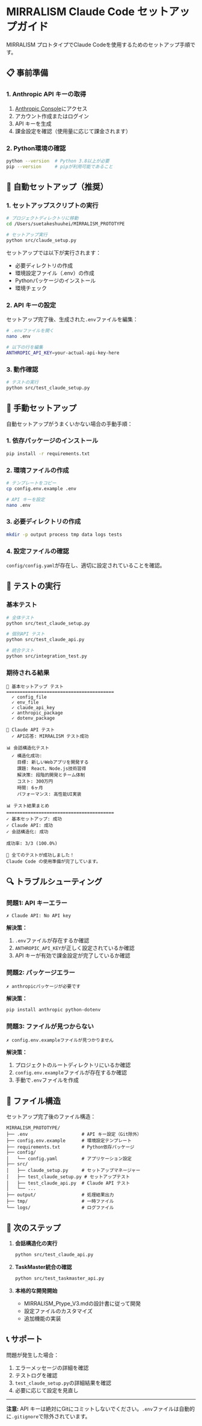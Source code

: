 # MIRRALISM Claude Code セットアップガイド

MIRRALISM プロトタイプでClaude Codeを使用するためのセットアップ手順です。

## 📋 事前準備

### 1. Anthropic API キーの取得
1. [Anthropic Console](https://console.anthropic.com/)にアクセス
2. アカウント作成またはログイン
3. API キーを生成
4. 課金設定を確認（使用量に応じて課金されます）

### 2. Python環境の確認
```bash
python --version  # Python 3.8以上が必要
pip --version     # pipが利用可能であること
```

## 🚀 自動セットアップ（推奨）

### 1. セットアップスクリプトの実行
```bash
# プロジェクトディレクトリに移動
cd /Users/suetakeshuuhei/MIRRALISM_PROTOTYPE

# セットアップ実行
python src/claude_setup.py
```

セットアップでは以下が実行されます：
- 必要ディレクトリの作成
- 環境設定ファイル（.env）の作成
- Pythonパッケージのインストール
- 環境チェック

### 2. API キーの設定
セットアップ完了後、生成された`.env`ファイルを編集：

```bash
# .envファイルを開く
nano .env

# 以下の行を編集
ANTHROPIC_API_KEY=your-actual-api-key-here
```

### 3. 動作確認
```bash
# テストの実行
python src/test_claude_setup.py
```

## 🔧 手動セットアップ

自動セットアップがうまくいかない場合の手動手順：

### 1. 依存パッケージのインストール
```bash
pip install -r requirements.txt
```

### 2. 環境ファイルの作成
```bash
# テンプレートをコピー
cp config.env.example .env

# API キーを設定
nano .env
```

### 3. 必要ディレクトリの作成
```bash
mkdir -p output process tmp data logs tests
```

### 4. 設定ファイルの確認
`config/config.yaml`が存在し、適切に設定されていることを確認。

## 🧪 テストの実行

### 基本テスト
```bash
# 全体テスト
python src/test_claude_setup.py

# 個別API テスト
python src/test_claude_api.py

# 統合テスト
python src/integration_test.py
```

### 期待される結果
```
🧪 基本セットアップ テスト
========================================
  ✓ config_file
  ✓ env_file
  ✓ claude_api_key
  ✓ anthropic_package
  ✓ dotenv_package

🔌 Claude API テスト
  ✓ API応答: MIRRALISM テスト成功

📊 会話構造化テスト
  ✓ 構造化成功:
    目標: 新しいWebアプリを開発する
    課題: React、Node.js技術習得
    解決策: 段階的開発とチーム体制
    コスト: 300万円
    時間: 6ヶ月
    パフォーマンス: 高性能UI実装

📊 テスト結果まとめ
========================================
✓ 基本セットアップ: 成功
✓ Claude API: 成功
✓ 会話構造化: 成功

成功率: 3/3 (100.0%)

🎉 全てのテストが成功しました！
Claude Code の使用準備が完了しています。
```

## 🔍 トラブルシューティング

### 問題1: API キーエラー
```
✗ Claude API: No API key
```
**解決策：**
1. `.env`ファイルが存在するか確認
2. `ANTHROPIC_API_KEY`が正しく設定されているか確認
3. API キーが有効で課金設定が完了しているか確認

### 問題2: パッケージエラー
```
✗ anthropicパッケージが必要です
```
**解決策：**
```bash
pip install anthropic python-dotenv
```

### 問題3: ファイルが見つからない
```
✗ config.env.exampleファイルが見つかりません
```
**解決策：**
1. プロジェクトのルートディレクトリにいるか確認
2. `config.env.example`ファイルが存在するか確認
3. 手動で`.env`ファイルを作成

## 📁 ファイル構造

セットアップ完了後のファイル構造：
```
MIRRALISM_PROTOTYPE/
├── .env                    # API キー設定（Git除外）
├── config.env.example      # 環境設定テンプレート
├── requirements.txt        # Python依存パッケージ
├── config/
│   └── config.yaml         # アプリケーション設定
├── src/
│   ├── claude_setup.py     # セットアップマネージャー
│   ├── test_claude_setup.py # セットアップテスト
│   ├── test_claude_api.py  # Claude API テスト
│   └── ...
├── output/                 # 処理結果出力
├── tmp/                    # 一時ファイル
└── logs/                   # ログファイル
```

## 🎯 次のステップ

1. **会話構造化の実行**
   ```bash
   python src/test_claude_api.py
   ```

2. **TaskMaster統合の確認**
   ```bash
   python src/test_taskmaster_api.py
   ```

3. **本格的な開発開始**
   - MIRRALISM_Ptype_V3.mdの設計書に従って開発
   - 設定ファイルのカスタマイズ
   - 追加機能の実装

## 📞 サポート

問題が発生した場合：
1. エラーメッセージの詳細を確認
2. テストログを確認
3. `test_claude_setup.py`の詳細結果を確認
4. 必要に応じて設定を見直し

---
**注意:** API キーは絶対にGitにコミットしないでください。`.env`ファイルは自動的に`.gitignore`で除外されています。 
